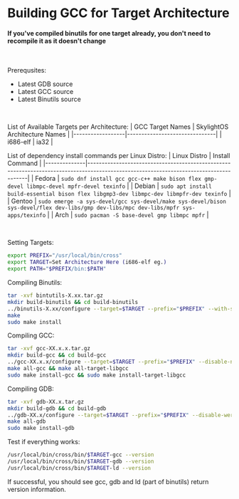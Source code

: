 # Building GCC for Target Architecture

#### **If you've compiled binutils for one target already, you don't need to recompile it as it doesn't change**

<br>

Prerequsites:
* Latest GDB source
* Latest GCC source
* Latest Binutils source

<br>

List of Available Targets per Architecture:
| GCC Target Names | SkylightOS Architecture Names |
|------------------|-------------------------------|
| i686-elf         | ia32                          |

List of dependency install commands per Linux Distro:
| Linux Distro | Install Command                                                                                                                       |
|--------------|---------------------------------------------------------------------------------------------------------------------------------------|
| Fedora       | `sudo dnf install gcc gcc-c++ make bison flex gmp-devel libmpc-devel mpfr-devel texinfo`                                              |
| Debian       | `sudo apt install build-essential bison flex libgmp3-dev libmpc-dev libmpfr-dev texinfo`                                              |
| Gentoo       | `sudo emerge -a sys-devel/gcc sys-devel/make sys-devel/bison sys-devel/flex dev-libs/gmp dev-libs/mpc dev-libs/mpfr sys-apps/texinfo` |
| Arch         | `sudo pacman -S base-devel gmp libmpc mpfr`                                                                                           |

<br>

Setting Targets:
```bash
export PREFIX="/usr/local/bin/cross"
export TARGET=Set Architecture Here (i686-elf eg.)
export PATH="$PREFIX/bin:$PATH"
```

Compiling Binutils:
```bash
tar -xvf bintutils-X.xx.tar.gz
mkdir build-binutils && cd build-binutils
../binutils-X.xx/configure --target=$TARGET --prefix="$PREFIX" --with-sysroot --disable-nls --disable-werror
make
sudo make install
```

Compiling GCC:
```bash
tar -xvf gcc-XX.x.x.tar.gz
mkdir build-gcc && cd build-gcc
../gcc-XX.x.x/configure --target=$TARGET --prefix="$PREFIX" --disable-nls --enable-languages=c,c++ --without-headers
make all-gcc && make all-target-libgcc
sudo make install-gcc && sudo make install-target-libgcc
```

Compiling GDB:
```bash
tar -xvf gdb-XX.x.tar.gz
mkdir build-gdb && cd build-gdb
../gdb-XX.x/configure --target=$TARGET --prefix="$PREFIX" --disable-werror
make all-gdb
sudo make install-gdb
```

Test if everything works:
```bash
/usr/local/bin/cross/bin/$TARGET-gcc --version
/usr/local/bin/cross/bin/$TARGET-gdb --version
/usr/local/bin/cross/bin/$TARGET-ld --version
```
If successful, you should see gcc, gdb and ld (part of binutils) return version information.